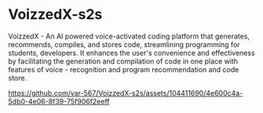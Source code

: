 # VoizzedX-s2s
VoizzedX - An AI powered voice-activated coding platform that generates, recommends, compiles, and stores code, streamlining programming for students, developers.
It enhances the user's convenience and effectiveness by facilitating the generation and compilation of code in one place
with features of voice - recognition and program recommendation and code store.



https://github.com/var-567/VoizzedX-s2s/assets/104411690/4e600c4a-5db0-4e06-8f39-75f906f2eeff


